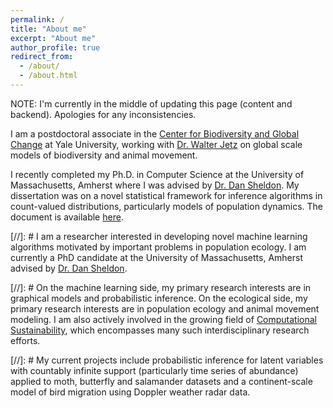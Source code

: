 ```yaml
---
permalink: /
title: "About me"
excerpt: "About me"
author_profile: true
redirect_from: 
  - /about/
  - /about.html
---
```


NOTE: I'm currently in the middle of updating this page (content and backend). Apologies for any inconsistencies.

I am a postdoctoral associate in the [Center for Biodiversity and Global Change](https://bgc.yale.edu/) at Yale University, working with [Dr. Walter Jetz](https://jetzlab.yale.edu/people/walter-jetz) on global scale models of biodiversity and animal movement.

I recently completed my Ph.D. in Computer Science at the University of Massachusetts, Amherst where I was advised by [Dr. Dan Sheldon](https://people.cs.umass.edu/~sheldon/). My dissertation was on a novel statistical framework for inference algorithms in count-valued distributions, particularly models of population dynamics. The document is available [here](http://kwinner.github.io/files/Winner_dissertation.pdf).

[//]: # I am a researcher interested in developing novel machine learning algorithms motivated by important problems in population ecology. I am currently a PhD candidate at the University of Massachusetts, Amherst advised by [Dr. Dan Sheldon](https://people.cs.umass.edu/~sheldon/).

[//]: # On the machine learning side, my primary research interests are in graphical models and probabilistic inference. On the ecological side, my primary research interests are in population ecology and animal movement modeling. I am also actively involved in the growing field of [Computational Sustainability](http://www.compsust.net/), which encompasses many such interdisciplinary research efforts. 

[//]: # My current projects include probabilistic inference for latent variables with countably infinite support (particularly time series of abundance) applied to moth, butterfly and salamander datasets and a continent-scale model of bird migration using Doppler weather radar data.